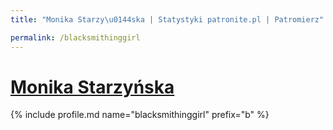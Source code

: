 ```yaml
---
title: "Monika Starzy\u0144ska | Statystyki patronite.pl | Patromierz"

permalink: /blacksmithinggirl
---
```


# [Monika Starzyńska](https://patronite.pl/blacksmithinggirl)

{% include profile.md name="blacksmithinggirl" prefix="b" %}
